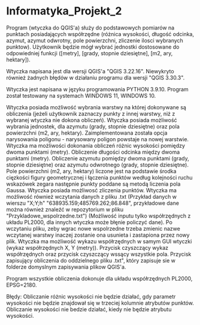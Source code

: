 # Informatyka_Projekt_2

Program (wtyczka do QGIS'a) służy do podstawowych pomiarów na punktach posiadających współrzędne (różnica wysokości, długość odcinka, azymut, azymut odwrotny, pole powierzchni, zliczenie ilosci wybranych punktow). Użytkownik będzie mógł wybrać jednostki dostosowane do odpowiedniej funkcji ([metry], [grady, stopnie dziesiętne], [m2, ary, hektary]).

Wtyczka napisana jest dla wersji QGIS'a "QGIS 3.22.16". Niewykryto również żadnych błędów w działaniu programu dla wersji "QGIS 3.30.3".

Wtyczka jest napisana w języku programowania PYTHON 3.9.10. Program został testowany na systemach WINDOWS 11, WINDOWS 10.

Wtyczka posiada możliwość wybrania warstwy na której dokonywane są obliczenia (jeżeli użytkownik zaznaczy punkty z innej warstwy, niż z wybranej wtyczka nie dokona obliczeń). Wtyczka posiada możliwość wybrania jednostek, dla azymutu (grady, stopnie dziesiętne) oraz pola powierzchni (m2, ary, hektary). Zaimplementowana została opcja narysowania poligonu - narysowany poligon powstaje na nowej warstwie. Wtyczka ma możliwości dokonania obliczeń różnic wysokości pomiędzy dwoma punktami (metry). Obliczenie długości odcinka między dwoma punktami (metry). Obliczenie azymutu pomiędzy dwoma punktami (grady, stopnie dziesiętne) oraz azymutu odwrotnego (grady, stopnie dziesiętne). Pole powierzchni (m2, ary, hektary) liczone jest na podstawie środka cięzkości figury geometrycznej i łączenia punktów według kolejności ruchu wskazówek zegara następnie punkty poddane są metodą liczenia pola Gaussa. Wtyczka posiada możliwosć zliczenia punktów. Wtyczka ma możliwość również wczytania danych z pliku .txt (Przykład danych w wierszu "X;Y;h" "638935.159;485769.262;86.848", przykładowe dane można również znaleźć w repozytorium w pliku "Przykladowe_wspolrzedne.txt") (Możliwość inputu tylko współrzędnych z układu PL2000, dla innych wtyczka może błęnie policzyć dane). Po wczytaniu pliku, zeby wgrac nowe wspolrzedne trzeba zmienic nazwe wczytanej warstwy inaczej zostanie ona usunieta i zastapiona przez nowy plik. Wtyczka ma możliwość wykazu współrzędnych w samym GUI wtyczki (wykaz współrzędnych X, Y (metry)). Przycisk czyszczący wykaz współrzędnych oraz przycisk czyszczący wssący wszystkie pola. Przycisk zapisujący obliczenia do oddzielnego pliku .txt", który zapisuje sie w folderze domyslnym zapisywania plikow QGIS'a.

Program wszystkie obliczenia dokonuje dla układu współrzędnych PL2000, EPSG=2180.

Błędy: Obliczanie różnic wysokości nie będzie działać, gdy parametr wysokości nie będzie znajdował się w trzeciej kolumnie atrybutów punktów. Obliczanie wysokości nie bedzie działać, kiedy nie będzie atrybutu wysokości.
